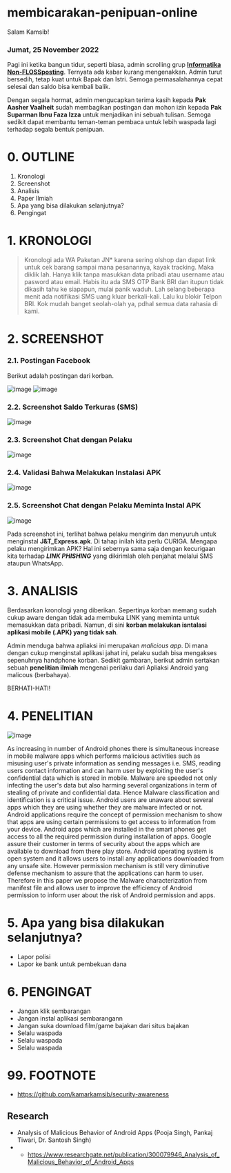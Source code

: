 # membicarakan-penipuan-online
Salam Kamsib!

### Jumat, 25 November 2022

Pagi ini ketika bangun tidur, seperti biasa, admin scrolling grup [**Informatika Non-FLOSSposting**](https://www.facebook.com/groups/informatika.cringeposting). Ternyata ada kabar kurang mengenakkan. Admin turut bersedih, tetap kuat untuk Bapak dan Istri. Semoga permasalahannya cepat selesai dan saldo bisa kembali balik.

Dengan segala hormat, admin mengucapkan terima kasih kepada **Pak Aasher Vaalheit** sudah membagikan postingan dan mohon izin kepada **Pak Suparman Ibnu Faza Izza** untuk menjadikan ini sebuah tulisan. Semoga sedikit dapat membantu teman-teman pembaca untuk lebih waspada lagi terhadap segala bentuk penipuan.

# 0. OUTLINE
1. Kronologi
2. Screenshot
3. Analisis
4. Paper Ilmiah
5. Apa yang bisa dilakukan selanjutnya?
6. Pengingat

# 1. KRONOLOGI 

> Kronologi ada WA Paketan JN* karena sering olshop dan dapat link untuk cek barang sampai mana pesanannya, kayak tracking. Maka diklik lah. Hanya klik tanpa masukkan data pribadi atau username atau pasword atau email. 
Habis itu ada SMS OTP Bank BRI dan itupun tidak dikasih tahu ke siapapun, mulai panik waduh. Lah selang beberapa menit ada notifikasi SMS uang kluar berkali-kali. 
Lalu ku blokir Telpon BRI. Kok mudah banget seolah-olah ya, pdhal semua data rahasia di kami. 

# 2. SCREENSHOT

### 2.1. Postingan Facebook

Berikut adalah postingan dari korban.

![image](/1ss-postingan.jpg)
![image](ss-kronologi.jpg)

### 2.2. Screenshot Saldo Terkuras (SMS)
![image](/ss-dana-terkuras.jpg)

### 2.3. Screenshot Chat dengan Pelaku 
![image](/ss-chat-JNT.jpg)

### 2.4. Validasi Bahwa Melakukan Instalasi APK
![image](/4ss-install-apk-cen.jpg)

### 2.5. Screenshot Chat dengan Pelaku Meminta Instal APK
![image](/ss-chat-JNT-apk.jpg)

Pada screenshot ini, terlihat bahwa pelaku mengirim dan menyuruh untuk menginstal **J&T_Express.apk**. Di tahap inilah kita perlu CURIGA. Mengapa pelaku mengirimkan APK? Hal ini sebernya sama saja dengan kecurigaan kita terhadap **_LINK PHISHING_** yang dikirimlah oleh penjahat melalui SMS ataupun WhatsApp.

# 3. ANALISIS
Berdasarkan kronologi yang diberikan. Sepertinya korban memang sudah cukup aware dengan tidak ada membuka LINK yang meminta untuk memasukkan data pribadi. Namun, di sini **korban melakukan isntalasi aplikasi mobile (.APK) yang tidak sah**. 

Admin menduga bahwa apliaksi ini merupakan _malicious app_. Di mana dengan cukup menginstal aplikasi jahat ini, pelaku sudah bisa mengakses sepenuhnya handphone korban. Sedikit gambaran, berikut admin sertakan sebuah **penelitian ilmiah** mengenai perilaku dari Apliaksi Android yang malicous (berbahaya).

BERHATI-HATI!

# 4. PENELITIAN
![image](/SS-RESEARCHGATE.jpg)

As increasing in number of Android phones there is simultaneous increase in mobile malware apps which performs malicious activities such as misusing user's private information as sending messages i.e. SMS, reading users contact information and can harm user by exploiting the user's confidential data which is stored in mobile. Malware are speeded not only infecting the user's data but also harming several organizations in term of stealing of private and confidential data. Hence Malware classification and identification is a critical issue. Android users are unaware about several apps which they are using whether they are malware infected or not. Android applications require the concept of permission mechanism to show that apps are using certain permissions to get access to information from your device. Android apps which are installed in the smart phones get access to all the required permission during installation of apps. Google assure their customer in terms of security about the apps which are available to download from there play store. Android operating system is open system and it allows users to install any applications downloaded from any unsafe site. However permission mechanism is still very diminutive defense mechanism to assure that the applications can harm to user. Therefore in this paper we propose the Malware characterization from manifest file and allows user to improve the efficiency of Android permission to inform user about the risk of Android permission and apps.

# 5. Apa yang bisa dilakukan selanjutnya?

- Lapor polisi
- Lapor ke bank untuk pembekuan dana

# 6. PENGINGAT

- Jangan klik sembarangan
- Jangan instal aplikasi sembarangann
- Jangan suka download film/game bajakan dari situs bajakan
- Selalu waspada
- Selalu waspada
- Selalu waspada

# 99. FOOTNOTE
- https://github.com/kamarkamsib/security-awareness

## Research
- Analysis of Malicious Behavior of Android Apps (Pooja Singh, Pankaj Tiwari, Dr. Santosh Singh)
- - https://www.researchgate.net/publication/300079946_Analysis_of_Malicious_Behavior_of_Android_Apps
